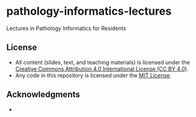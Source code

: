 # pathology-informatics-lectures

Lectures in Pathology Informatics for Residents

## License

- All content (slides, text, and teaching materials) is licensed under the [Creative Commons Attribution 4.0 International License (CC BY 4.0)](https://creativecommons.org/licenses/by/4.0/).
- Any code in this repository is licensed under the [MIT License](LICENSE).

## Acknowledgments

-
